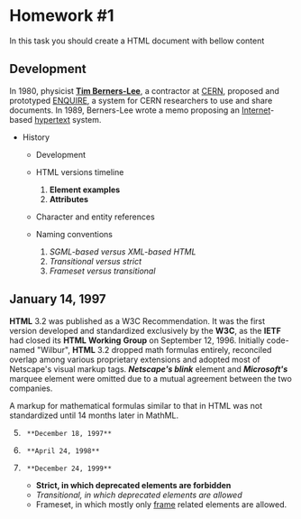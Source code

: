 # Homework #1

In this task you should create a HTML document with bellow content

## Development

In 1980, physicist [**Tim Berners-Lee**](https://en.wikipedia.org/wiki/Tim_Berners-Lee), a contractor at [CERN](https://en.wikipedia.org/wiki/CERN), proposed and prototyped [ENQUIRE](https://en.wikipedia.org/wiki/ENQUIRE), a system for CERN researchers to use and share documents. In 1989, Berners-Lee wrote a memo proposing an [Internet](https://en.wikipedia.org/wiki/Internet)-based [hypertext](https://en.wikipedia.org/wiki/Hypertext) system.

- History

  - Development

  - HTML versions timeline

    1. **Element examples**
    2. **Attributes**

  - Character and entity references

  - Naming conventions

    1. _SGML-based versus XML-based HTML_
    2. _Transitional versus strict_
    3. _Frameset versus transitional_

## January 14, 1997

**HTML** 3.2 was published as a W3C Recommendation. It was the first version developed and standardized exclusively by the **W3C**, as the **IETF** had closed its **HTML** **Working** **Group** on September 12, 1996.
​Initially code-named "Wilbur", **HTML** 3.2 dropped math formulas entirely, reconciled overlap among various proprietary extensions and adopted most of Netscape's visual markup tags. **_Netscape's blink_** element and **_Microsoft's_** marquee element were omitted due to a mutual agreement between the two companies.

A markup for mathematical formulas similar to that in HTML was not standardized until 14 months later in MathML.

5.      **December 18, 1997**
6.      **April 24, 1998**
7.      **December 24, 1999**
    - **Strict, in which deprecated elements are forbidden**
    - _Transitional, in which deprecated elements are allowed_
    - Frameset, in which mostly only [frame](<https://en.wikipedia.org/wiki/Framing_(World_Wide_Web)>) related elements are allowed.

​
